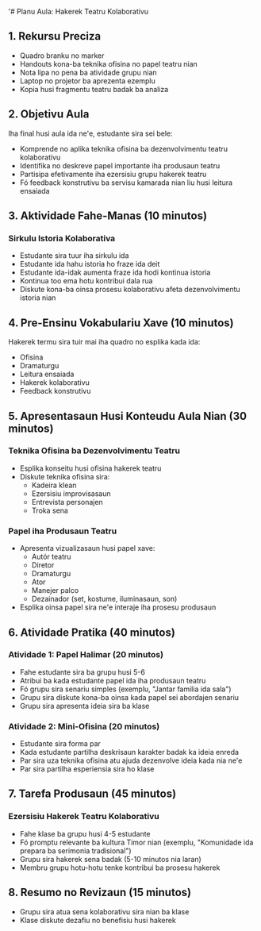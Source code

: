 '# Planu Aula: Hakerek Teatru Kolaborativu

## 1. Rekursu Preciza

- Quadro branku no marker
- Handouts kona-ba teknika ofisina no papel teatru nian
- Nota lipa no pena ba atividade grupu nian
- Laptop no projetor ba aprezenta ezemplu
- Kopia husi fragmentu teatru badak ba analiza

## 2. Objetivu Aula

Iha final husi aula ida ne'e, estudante sira sei bele:
- Komprende no aplika teknika ofisina ba dezenvolvimentu teatru kolaborativu
- Identifika no deskreve papel importante iha produsaun teatru
- Partisipa efetivamente iha ezersisiu grupu hakerek teatru
- Fó feedback konstrutivu ba servisu kamarada nian liu husi leitura ensaiada

## 3. Aktividade Fahe-Manas (10 minutos)

### Sirkulu Istoria Kolaborativa

- Estudante sira tuur iha sirkulu ida
- Estudante ida hahu istoria ho fraze ida deit
- Estudante ida-idak aumenta fraze ida hodi kontinua istoria
- Kontinua too ema hotu kontribui dala rua
- Diskute kona-ba oinsa prosesu kolaborativu afeta dezenvolvimentu istoria nian

## 4. Pre-Ensinu Vokabulariu Xave (10 minutos)

Hakerek termu sira tuir mai iha quadro no esplika kada ida:
- Ofisina
- Dramaturgu
- Leitura ensaiada
- Hakerek kolaborativu
- Feedback konstrutivu

## 5. Apresentasaun Husi Konteudu Aula Nian (30 minutos)

### Teknika Ofisina ba Dezenvolvimentu Teatru

- Esplika konseitu husi ofisina hakerek teatru
- Diskute teknika ofisina sira:
  - Kadeira klean
  - Ezersisiu improvisasaun
  - Entrevista personajen
  - Troka sena

### Papel iha Produsaun Teatru

- Apresenta vizualizasaun husi papel xave:
  - Autór teatru
  - Diretor
  - Dramaturgu
  - Ator
  - Manejer palco
  - Dezainador (set, kostume, iluminasaun, son)
- Esplika oinsa papel sira ne'e interaje iha prosesu produsaun

## 6. Atividade Pratika (40 minutos)

### Atividade 1: Papel Halimar (20 minutos)

- Fahe estudante sira ba grupu husi 5-6
- Atribui ba kada estudante papel ida iha produsaun teatru
- Fó grupu sira senariu simples (exemplu, "Jantar familia ida sala")
- Grupu sira diskute kona-ba oinsa kada papel sei abordajen senariu
- Grupu sira apresenta ideia sira ba klase

### Atividade 2: Mini-Ofisina (20 minutos)

- Estudante sira forma par
- Kada estudante partilha deskrisaun karakter badak ka ideia enreda
- Par sira uza teknika ofisina atu ajuda dezenvolve ideia kada nia ne'e
- Par sira partilha esperiensia sira ho klase

## 7. Tarefa Produsaun (45 minutos)

### Ezersisiu Hakerek Teatru Kolaborativu

- Fahe klase ba grupu husi 4-5 estudante
- Fó promptu relevante ba kultura Timor nian (exemplu, "Komunidade ida prepara ba serimonia tradisional")
- Grupu sira hakerek sena badak (5-10 minutos nia laran)
- Membru grupu hotu-hotu tenke kontribui ba prosesu hakerek

## 8. Resumo no Revizaun (15 minutos)

- Grupu sira atua sena kolaborativu sira nian ba klase
- Klase diskute dezafiu no benefisiu husi hakerek